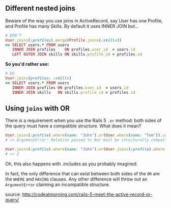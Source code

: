 ## Different nested joins
Beware of the way you use joins in ActiveRecord, say User has one Profile, and Profile has many Skills. By default it uses INNER JOIN but…

```ruby
# DON'T
User.joins(:profiles).merge(Profile.joins(:skills))
=> SELECT users.* FROM users 
   INNER JOIN profiles    ON profiles.user_id  = users.id
   LEFT OUTER JOIN skills ON skills.profile_id = profiles.id
```
**So you'd rather use:**

```ruby
# DO
User.joins(profiles: :skills)
=> SELECT users.* FROM users 
   INNER JOIN profiles ON profiles.user_id  = users.id
   INNER JOIN skills   ON skills.profile_id = profiles.id
```

## Using ```joins``` with OR
There is a requirement when you use the Rails 5 ```.or``` method: both sides of the query must have a compatible structure. What does it mean?

```ruby
User.joins(:profile).where(name: "John").or(User.where(name: "Tom")).count
# => ArgumentError: Relation passed to #or must be structurally compatible. Incompatible values: [:joins]

User.joins(:profile).where(name: "John").or(User.joins(:profile).where(name: "Tom")).count
# => 2
```
Oh, this also happens with .includes as you probably imagined.

In fact, the only difference that can exist between both sides of the ```OR``` are the ```WHERE``` and ```HAVING``` clauses. Any other difference will throw out an ```ArgumentError``` claiming an incompatible structure.

source: http://codeatmorning.com/rails-5-meet-the-active-record-or-query/
